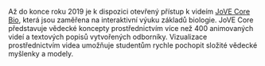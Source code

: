 
Až do konce roku 2019 je k dispozici otevřený přístup k videím 
[JoVE Core Bio](http://www.jove.com/core), 
která jsou zaměřena na interaktivní výuku základů biologie. JoVE Core
představuje vědecké koncepty prostřednictvím více než 400 animovaných videí a
textových popisů vytvořených odborníky. Vizualizace prostřednictvím videa
umožňuje studentům rychle pochopit složité vědecké myšlenky a modely.
